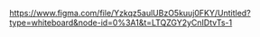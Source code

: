 https://www.figma.com/file/Yzkqz5aulUBzO5kuuj0FKY/Untitled?type=whiteboard&node-id=0%3A1&t=LTQZGY2yCnIDtvTs-1
